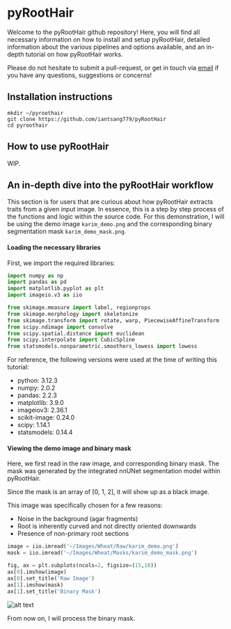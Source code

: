 # pyRootHair

Welcome to the pyRootHair github repository! Here, you will find all necessary information on how to install and setup pyRootHair, detailed information about the various pipelines and options available, and an in-depth tutorial on how pyRootHair works.

Please do not hesitate to submit a pull-request, or get in touch via [email](ian.tsang@niab.com) if you have any questions, suggestions or concerns!


## Installation instructions

`mkdir ~/pyroothair`  
`git clone https://github.com/iantsang779/pyRootHair`  
`cd pyroothair`  

## How to use pyRootHair

WIP.

## An in-depth dive into the pyRootHair workflow

This section is for users that are curious about how pyRootHair extracts traits from a given input image. In essence, this is a step by step process of the functions and logic within the source code. For this demonstration, I will be using the demo image `karim_demo.png` and the corresponding binary segmentation mask `karim_demo_mask.png`.

#### Loading the necessary libraries

First, we import the required libraries:

```python
import numpy as np
import pandas as pd
import matplotlib.pyplot as plt
import imageio.v3 as iio

from skimage.measure import label, regionprops
from skimage.morphology import skeletonize
from skimage.transform import rotate, warp, PiecewiseAffineTransform
from scipy.ndimage import convolve
from scipy.spatial.distance import euclidean
from scipy.interpolate import CubicSpline
from statsmodels.nonparametric.smoothers_lowess import lowess
```

For reference, the following versions were used at the time of writing this tutorial:

- python: 3.12.3
- numpy: 2.0.2
- pandas: 2.2.3
- matplotlib: 3.9.0
- imageiov3: 2.36.1
- scikit-image: 0.24.0
- scipy: 1.14.1
- statsmodels: 0.14.4

#### Viewing the demo image and binary mask

Here, we first read in the raw image, and corresponding binary mask. The mask was generated by the integrated nnUNet segmentation model within pyRootHair.  

Since the mask is an array of [0, 1, 2], it will show up as a black image.   

This image was specifically chosen for a few reasons:

- Noise in the background (agar fragments)
- Root is inherently curved and not directly oriented downwards
- Presence of non-primary root sections

```python
image = iio.imread('~/Images/Wheat/Raw/karim_demo.png')
mask = iio.imread('~/Images/Wheat/Masks/karim_demo_mask.png')

fig, ax = plt.subplots(ncols=2, figsize=(15,10))
ax[0].imshow(image)
ax[0].set_title('Raw Image')
ax[1].imshow(mask)
ax[1].set_title('Binary Mask')
```
![alt text](image.png)

From now on, I will process the binary mask.

#### 



